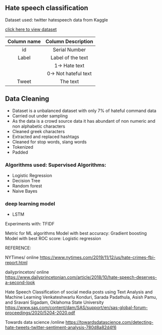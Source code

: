 <h2> Hate speech classification</h2>

Dataset used: twitter hatespeech data from Kaggle

[click here to view dataset](https://www.kaggle.com/vkrahul/twitter-hate-speech)

|Column name | Column Description|
|:----------:|:-----------------:|
|id          | Serial Number     |
|Label       | Label of the text |
|            |1-> Hate text       |
|            |0-> Not hateful text|
|Tweet       | The text           |

<h2> Data Cleaning</h2>

- Dataset is a unbalanced dataset with only 7% of hateful command data
- Carried out under sampling
- As the data is a crowd source data it has abundant of non numeric and non alphabetic characters
- Cleaned greek characters
- Extracted and replaced hashtags
- Cleaned for stop words, slang words
- Tokenized
- Padded




<h3>Algorithms used: Supervised Algorithms:</h3>

- Logistic Regression
- Decision Tree
- Random forest
- Naive Bayes
<h3>deep learning model</h3>
 
- LSTM

Experiments with: TFIDF

Metric for ML algorithms
Model with best accuracy: Gradient boosting
Model with best ROC score: Logistic regression

REFERENCE:
    
NYTimes/ online https://www.nytimes.com/2019/11/12/us/hate-crimes-fbi-report.html 

dailyprinceton/ online https://www.dailyprincetonian.com/article/2018/10/hate-speech-deserves-a-second-look 

Hate Speech Classification of social media posts using Text Analysis and Machine Learning Venkateshwarlu Konduri, Sarada Padathula, Asish Pamu, and Sravani Sigadam, Oklahoma State University https://www.sas.com/content/dam/SAS/support/en/sas-global-forum-proceedings/2020/5204-2020.pdf 

Towards data science /online
https://towardsdatascience.com/detecting-hate-tweets-twitter-sentiment-analysis-780d8a82d4f6 
